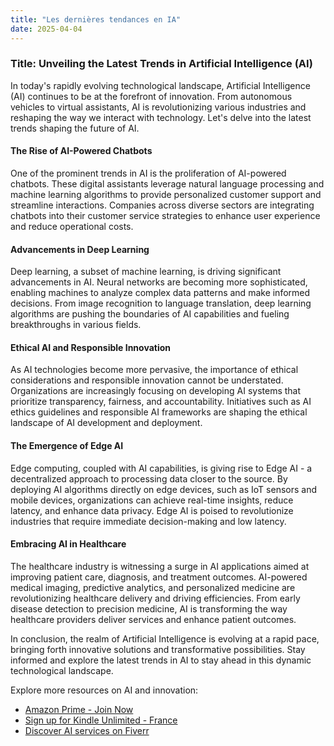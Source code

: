 ```yaml
---
title: "Les dernières tendances en IA"
date: 2025-04-04
---
```


### Title: Unveiling the Latest Trends in Artificial Intelligence (AI)

In today's rapidly evolving technological landscape, Artificial Intelligence (AI) continues to be at the forefront of innovation. From autonomous vehicles to virtual assistants, AI is revolutionizing various industries and reshaping the way we interact with technology. Let's delve into the latest trends shaping the future of AI.

#### The Rise of AI-Powered Chatbots
One of the prominent trends in AI is the proliferation of AI-powered chatbots. These digital assistants leverage natural language processing and machine learning algorithms to provide personalized customer support and streamline interactions. Companies across diverse sectors are integrating chatbots into their customer service strategies to enhance user experience and reduce operational costs.

#### Advancements in Deep Learning
Deep learning, a subset of machine learning, is driving significant advancements in AI. Neural networks are becoming more sophisticated, enabling machines to analyze complex data patterns and make informed decisions. From image recognition to language translation, deep learning algorithms are pushing the boundaries of AI capabilities and fueling breakthroughs in various fields.

#### Ethical AI and Responsible Innovation
As AI technologies become more pervasive, the importance of ethical considerations and responsible innovation cannot be understated. Organizations are increasingly focusing on developing AI systems that prioritize transparency, fairness, and accountability. Initiatives such as AI ethics guidelines and responsible AI frameworks are shaping the ethical landscape of AI development and deployment.

#### The Emergence of Edge AI
Edge computing, coupled with AI capabilities, is giving rise to Edge AI - a decentralized approach to processing data closer to the source. By deploying AI algorithms directly on edge devices, such as IoT sensors and mobile devices, organizations can achieve real-time insights, reduce latency, and enhance data privacy. Edge AI is poised to revolutionize industries that require immediate decision-making and low latency.

#### Embracing AI in Healthcare
The healthcare industry is witnessing a surge in AI applications aimed at improving patient care, diagnosis, and treatment outcomes. AI-powered medical imaging, predictive analytics, and personalized medicine are revolutionizing healthcare delivery and driving efficiencies. From early disease detection to precision medicine, AI is transforming the way healthcare providers deliver services and enhance patient outcomes.

In conclusion, the realm of Artificial Intelligence is evolving at a rapid pace, bringing forth innovative solutions and transformative possibilities. Stay informed and explore the latest trends in AI to stay ahead in this dynamic technological landscape.

Explore more resources on AI and innovation:
- [Amazon Prime - Join Now](https://www.amazon.fr/amazonprime?_encoding=UTF8&primeCampaignId=prime_assoc_ft&tag=zenzen0d-21France)
- [Sign up for Kindle Unlimited - France](https://www.amazon.fr/kindle-dbs/hz/signup?tag=zenzen0d-21France)
- [Discover AI services on Fiverr](https://go.fiverr.com/visit/?bta=1071918&brand=fiverrmarketplace)